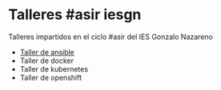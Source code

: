 # Talleres #asir iesgn

Talleres impartidos en el ciclo #asir del IES Gonzalo Nazareno

* [Taller de ansible]()
* Taller de docker
* Taller de kubernetes
* Taller de openshift

